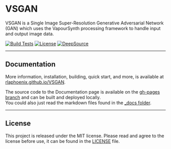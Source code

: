 # VSGAN

VSGAN is a Single Image Super-Resolution Generative Adversarial Network (GAN) which uses the VapourSynth processing framework to handle input and output image data.

[![Build Tests](https://img.shields.io/github/workflow/status/rlaPHOENiX/VSGAN/Version%20test?label=Python%203.5%2B%20builds)](https://github.com/rlaPHOENiX/VSGAN/actions?query=workflow%3A%22Version+test%22)
[![License](https://img.shields.io/github/license/rlaPHOENiX/VSGAN?style=flat)](https://github.com/rlaPHOENiX/VSGAN/blob/master/LICENSE)
[![DeepSource](https://deepsource.io/gh/rlaPHOENiX/VSGAN.svg/?label=active+issues)](https://deepsource.io/gh/rlaPHOENiX/VSGAN/?ref=repository-badge)

* * *

## Documentation

More information, installation, building, quick start, and more, is available at [rlaphoenix.github.io/VSGAN](https://rlaphoenix.github.io/VSGAN).

The source code to the Documentation page is available on the [gh-pages branch](https://github.com/rlaPHOENiX/VSGAN/tree/gh-pages) and can be built and deployed locally.  
You could also just read the markdown files found in the [_docs folder](https://github.com/rlaPHOENiX/VSGAN/tree/gh-pages/_docs).

* * *

## License

This project is released under the MIT license.
Please read and agree to the license before use, it can be found in the [LICENSE](LICENSE) file.
